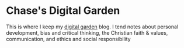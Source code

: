 # Chase's Digital Garden

This is where I keep my [digital garden](https://maggieappleton.com/garden-history) blog. I tend notes about personal development, bias and critical thinking, the Christian faith & values, communication, and ethics and social responsibility
